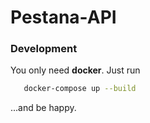# Pestana-API

### Development

You only need **docker**. Just run

```sh
   docker-compose up --build
```
...and be happy.